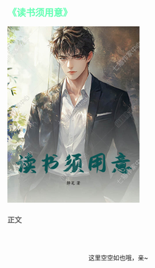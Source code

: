 ## <span style="color:rgb(100,273,180)">《读书须用意》</span>

<img src="读书须用意/相关资源/封面.jpg" alt="封面" width="300" height="400">

### <span style="color:rgb(100,100,100)">正文</span>
<br><br>
<p style="text-align:center">这里空空如也哦，亲~</p>